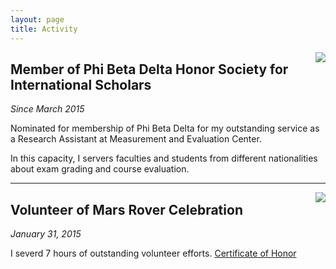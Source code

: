 ```yaml
---
layout: page
title: Activity
---
```

<img align="right" src="http://yiwenshi.com/image/PhiBetaDelta.jpg">

## Member of Phi Beta Delta Honor Society for International Scholars
_Since March 2015_

Nominated for membership of Phi Beta Delta for my outstanding service as a Research Assistant at Measurement and Evaluation Center. 

In this capacity, I servers faculties and students from different nationalities about exam grading and course evaluation.

---
<img align="right" src="http://yiwenshi.com/image/MarsRover.jpg">

## Volunteer of Mars Rover Celebration
_January 31, 2015_

I severd 7 hours of outstanding volunteer efforts. [Certificate of Honor](/files/2015_MarsRoverJudgeCertificates_Part251.pdf)